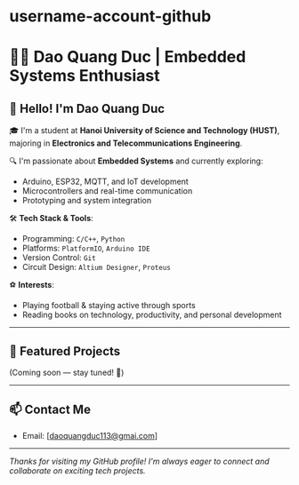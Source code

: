 # username-account-github

# 👨‍💻 Dao Quang Duc | Embedded Systems Enthusiast

## 👋 Hello! I'm Dao Quang Duc

🎓 I'm a student at **Hanoi University of Science and Technology (HUST)**, majoring in **Electronics and Telecommunications Engineering**.

🔍 I'm passionate about **Embedded Systems** and currently exploring:
- Arduino, ESP32, MQTT, and IoT development
- Microcontrollers and real-time communication
- Prototyping and system integration

🛠️ **Tech Stack & Tools**:
- Programming: `C/C++`, `Python`
- Platforms: `PlatformIO`, `Arduino IDE`
- Version Control: `Git`
- Circuit Design: `Altium Designer`, `Proteus`

⚽ **Interests**:
- Playing football & staying active through sports
- Reading books on technology, productivity, and personal development

---

## 📌 Featured Projects
(Coming soon — stay tuned! 🚀)

---
## 📫 Contact Me
- Email: [daoquangduc113@gmai.com]
---

_Thanks for visiting my GitHub profile! I'm always eager to connect and collaborate on exciting tech projects._



